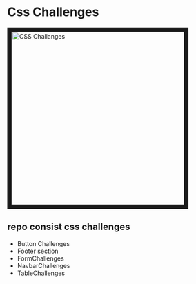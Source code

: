 # Css Challenges 

<a href="https://github.com/NileshNama/CSS-challenges" target="_blank"> <img src="https://user-images.githubusercontent.com/83578068/185162683-f577341c-e3dd-486b-b32b-1e1dbcb8192d.png" alt="CSS Challanges" width="400" border="10" /> </a> 


## repo consist css challenges 

- Button Challenges
- Footer section
- FormChallenges
- NavbarChallenges
- TableChallenges


